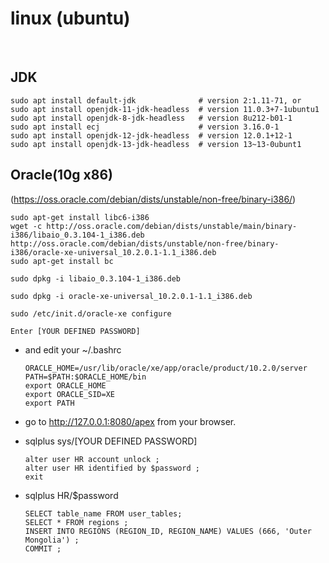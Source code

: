 # linux (ubuntu)

​

## JDK
  ```
  sudo apt install default-jdk              # version 2:1.11-71, or
  sudo apt install openjdk-11-jdk-headless  # version 11.0.3+7-1ubuntu1
  sudo apt install openjdk-8-jdk-headless   # version 8u212-b01-1
  sudo apt install ecj                      # version 3.16.0-1
  sudo apt install openjdk-12-jdk-headless  # version 12.0.1+12-1
  sudo apt install openjdk-13-jdk-headless  # version 13~13-0ubunt1
  ```


## Oracle(10g x86)
(https://oss.oracle.com/debian/dists/unstable/non-free/binary-i386/)

  ```
  sudo apt-get install libc6-i386
  wget -c http://oss.oracle.com/debian/dists/unstable/main/binary-i386/libaio_0.3.104-1_i386.deb http://oss.oracle.com/debian/dists/unstable/non-free/binary-i386/oracle-xe-universal_10.2.0.1-1.1_i386.deb
  sudo apt-get install bc
  ​
  sudo dpkg -i libaio_0.3.104-1_i386.deb
  ​
  sudo dpkg -i oracle-xe-universal_10.2.0.1-1.1_i386.deb
  ​
  sudo /etc/init.d/oracle-xe configure
  ​
  Enter [YOUR DEFINED PASSWORD]
  ```

* and edit your ~/.bashrc
  ```
  ORACLE_HOME=/usr/lib/oracle/xe/app/oracle/product/10.2.0/server
  PATH=$PATH:$ORACLE_HOME/bin
  export ORACLE_HOME
  export ORACLE_SID=XE
  export PATH
  ```

* go to http://127.0.0.1:8080/apex from your browser.

* sqlplus sys/[YOUR DEFINED PASSWORD]
  ```
  alter user HR account unlock ; 
  alter user HR identified by $password ; 
  exit
  ```
  
* sqlplus HR/$password
  ```
  SELECT table_name FROM user_tables;
  SELECT * FROM regions ;
  INSERT INTO REGIONS (REGION_ID, REGION_NAME) VALUES (666, 'Outer Mongolia') ;
  COMMIT ;
  ```
